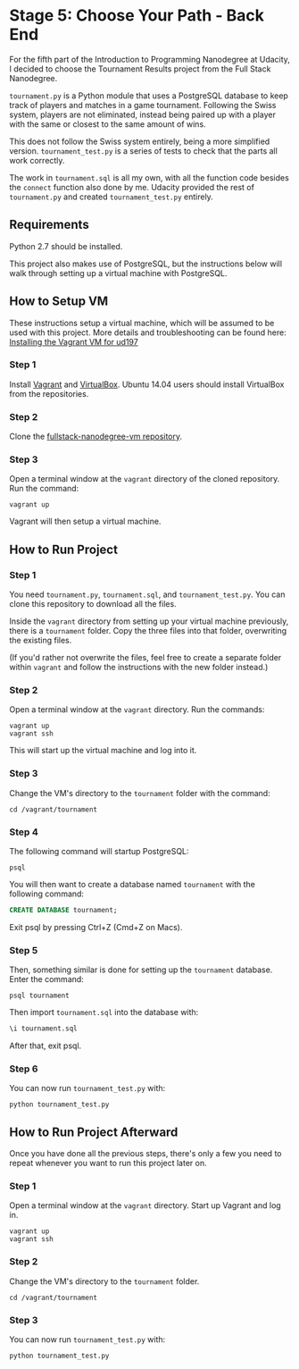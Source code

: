Stage 5: Choose Your Path - Back End
====================================

For the fifth part of the Introduction to Programming Nanodegree at Udacity, I decided to choose the Tournament Results project from the Full Stack Nanodegree.

`tournament.py` is a Python module that uses a PostgreSQL database to keep track of players and matches in a game tournament. Following the Swiss system, players are not eliminated, instead being paired up with a player with the same or closest to the same amount of wins.

This does not follow the Swiss system entirely, being a more simplified version. `tournament_test.py` is a series of tests to check that the parts all work correctly.

The work in `tournament.sql` is all my own, with all the function code besides the `connect` function also done by me. Udacity provided the rest of  `tournament.py` and created `tournament_test.py` entirely.


Requirements
------------

Python 2.7 should be installed.

This project also makes use of PostgreSQL, but the instructions below will walk through setting up a virtual machine with PostgreSQL.


How to Setup VM
---------------

These instructions setup a virtual machine, which will be assumed to be used with this project. More details and troubleshooting can be found here: [Installing the Vagrant VM for ud197](https://www.udacity.com/wiki/ud197/install-vagrant)

### Step 1

Install [Vagrant](https://www.vagrantup.com/downloads.html) and [VirtualBox](https://www.virtualbox.org/wiki/Downloads). Ubuntu 14.04 users should install VirtualBox from the repositories.

### Step 2

Clone the [fullstack-nanodegree-vm repository](http://github.com/udacity/fullstack-nanodegree-vm).

### Step 3

Open a terminal window at the `vagrant` directory of the cloned repository. Run the command:
```
vagrant up
```

Vagrant will then setup a virtual machine.


How to Run Project
------------------

### Step 1

You need `tournament.py`, `tournament.sql`, and `tournament_test.py`. You can clone this repository to download all the files.

Inside the `vagrant` directory from setting up your virtual machine previously, there is a `tournament` folder. Copy the three files into that folder, overwriting the existing files.

(If you'd rather not overwrite the files, feel free to create a separate folder within `vagrant` and follow the instructions with the new folder instead.)

### Step 2

Open a terminal window at the `vagrant` directory. Run the commands:
```
vagrant up
vagrant ssh
```

This will start up the virtual machine and log into it.

### Step 3

Change the VM's directory to the `tournament` folder with the command:
```
cd /vagrant/tournament
```

### Step 4

The following command will startup PostgreSQL:
```
psql
```

You will then want to create a database named `tournament` with the following command:
```sql
CREATE DATABASE tournament;
```

Exit psql by pressing Ctrl+Z (Cmd+Z on Macs).

### Step 5

Then, something similar is done for setting up the `tournament` database. Enter the command:
```
psql tournament
```

Then import `tournament.sql` into the database with:
```sql
\i tournament.sql
```

After that, exit psql.

### Step 6

You can now run `tournament_test.py` with:
```
python tournament_test.py
```


How to Run Project Afterward
----------------------------

Once you have done all the previous steps, there's only a few you need to repeat whenever you want to run this project later on.

### Step 1

Open a terminal window at the `vagrant` directory. Start up Vagrant and log in.

```
vagrant up
vagrant ssh
```

### Step 2

Change the VM's directory to the `tournament` folder.

```
cd /vagrant/tournament
```

### Step 3

You can now run `tournament_test.py` with:
```
python tournament_test.py
```

